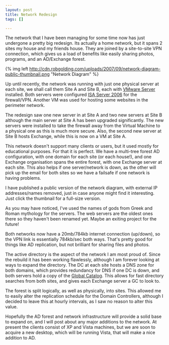 ```yaml
--- 
layout: post
title: Network Redesign
tags: []

---
```


The network that I have been managing for some time now has just undergone
a pretty big redesign. Its actually a home network, but it spans 2 sites  my
house and my friends house. They are joined by a site-to-site VPN connection,
which gives us a load of benefits like easily sharing photos, programs, and an
AD/Exchange forest.

{% img left http://cdn.robgolding.com/uploads/2007/09/network-diagram-public-thumbnail.png "Network Diagram" %}

Up until recently, the network was running with just one physical server at
each site, we shall call them Site A and Site B, each with
[VMware Server](http://www.vmware.com/server) installed. Both servers were configured
[ISA Server 2006](http://www.microsoft.com/isaserver/prodinfo/default.mspx) for
the firewall/VPN. Another VM was used for hosting some websites in the
perimeter network.

The redesign saw one new server in at Site A and two new servers at Site
B  although the main server at Site A has been upgraded significantly. The new
servers were installed to take the firewall away from the Virtual Machine to
a physical one  as this is much more secure. Also, the second new server at
Site B hosts Exchange, while this is now on a VM at Site A.

This network doesn't support many clients or users, but it used mostly for
educational purposes. For that it is perfect. We have a multi-tree forest AD
configuration, with one domain for each site (or each house!), and one Exchange
organisation spans the entire forest, with one Exchange server at each site.
This also helps if one server/network is down, as the other will pick up the
email for both sites  so we have a failsafe if one network is having problems.

I have published a public version of the network diagram, with external IP
addresses/names removed, just in case anyone might find it interesting. Just
click the thumbnail for a full-size version.

As you may have noticed, I've used the names of gods from Greek and Roman
mythology for the servers. The web servers are the oldest ones there so they
haven't been renamed yet. Maybe an exiting project for the future!

Both networks now have a 20mb/784kb internet connection (up/down), so the VPN
link is essentially 784kb/sec both ways. That's pretty good for things like AD
replication, but not brilliant for sharing files and photos.

The active directory is the aspect of the network I am most proud of. Since the
rebuild it has been working flawlessly, although I am forever looking at ways
to expand the directory. The DC at each site hosts a DNS zone for both domains,
which provides redundancy for DNS if one DC is down, and both servers hold
a copy of the
[Global Catalog](http://technet2.microsoft.com/windowsserver/en/library/24311c41-d2a1-4e72-a54f-150483fa885a1033.mspx?mfr=true).
This allows for fast directory searches from both sites, and gives each
Exchange server a GC to look to.

The forest is split logically, as well as physically, into sites. This allowed
me to easily alter the replication schedule for the Domain Controllers,
although I decided to leave this at hourly intervals, as I saw no reason to
alter this value.

Hopefully the AD forest and network infrastructure will provide a solid base to
expand on, and I will post about any major additions to the network. At present
the clients consist of XP and Vista machines, but we are soon to acquire a new
desktop, which will be running Vista, that will make a nice addition to AD.
